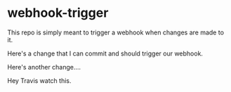 # webhook-trigger

This repo is simply meant to trigger a webhook when changes are made to it.

Here's a change that I can commit and should trigger our webhook.

Here's another change....

Hey Travis watch this.
